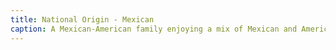 ```yaml
---
title: National Origin - Mexican
caption: A Mexican-American family enjoying a mix of Mexican and American dishes.
---
```

